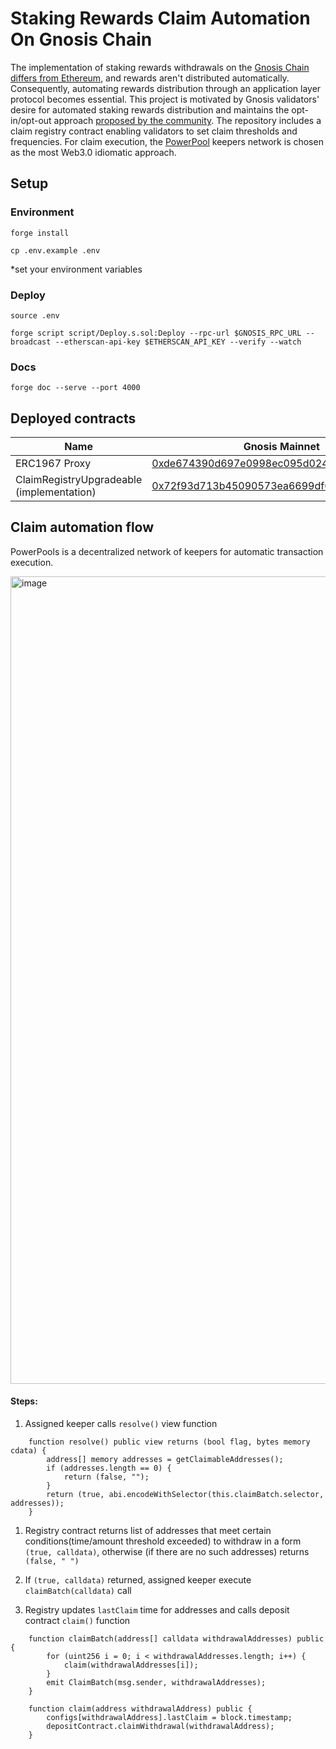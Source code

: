# Staking Rewards Claim Automation On Gnosis Chain

The implementation of staking rewards withdrawals on the [Gnosis Chain differs from Ethereum](https://github.com/gnosischain/specs/blob/master/execution/withdrawals.md), and rewards aren't distributed automatically. Consequently, automating rewards distribution through an application layer protocol becomes essential. This project is motivated by Gnosis validators' desire for automated staking rewards distribution and maintains the opt-in/opt-out approach [proposed by the community](https://forum.gnosis.io/t/stop-autoclaim-for-gc-validators/7168). The repository includes a claim registry contract enabling validators to set claim thresholds and frequencies. For claim execution, the [PowerPool](https://powerpool-finance.ipns.dweb.link/) keepers network is chosen as the most Web3.0 idiomatic approach.


## Setup

### Environment

```shell
forge install
```


```shell
cp .env.example .env
```
*set your environment variables


### Deploy

```shell
source .env

forge script script/Deploy.s.sol:Deploy --rpc-url $GNOSIS_RPC_URL --broadcast --etherscan-api-key $ETHERSCAN_API_KEY --verify --watch
```

### Docs

```shell
forge doc --serve --port 4000
```

## Deployed contracts

| Name  | Gnosis Mainnet |
| ------------- | ------------- |
| ERC1967 Proxy  | [0xde674390d697e0998ec095d02472fbc1daa26ccb](https://gnosisscan.io/address/0xde674390d697e0998ec095d02472fbc1daa26ccb#code)  |
| ClaimRegistryUpgradeable (implementation) | [0x72f93d713b45090573ea6699df64c0d13f625d29](https://gnosisscan.io/address/0x72f93d713b45090573ea6699df64c0d13f625d29#code)  |


## Claim automation flow
PowerPools is a decentralized network of keepers for automatic transaction execution.

<img width="1292" alt="image" src="https://github.com/gnosischain/autoclaim-registry/assets/59182467/cd04b7e7-4448-4a9e-a719-e0dd2075de53">

#### Steps:
1. Assigned keeper calls `resolve()` view function
```solidity
    function resolve() public view returns (bool flag, bytes memory cdata) {
        address[] memory addresses = getClaimableAddresses();
        if (addresses.length == 0) {
            return (false, "");
        }
        return (true, abi.encodeWithSelector(this.claimBatch.selector, addresses));
    }
```

1. Registry contract returns list of addresses that meet certain conditions(time/amount threshold exceeded) to withdraw in a form `(true, calldata)`, otherwise (if there are no such addresses) returns `(false, " ")`

2. If `(true, calldata)` returned, assigned keeper execute `claimBatch(calldata)` call

3. Registry updates `lastClaim` time for addresses and calls deposit contract `claim()` function
```solidity
    function claimBatch(address[] calldata withdrawalAddresses) public {
        for (uint256 i = 0; i < withdrawalAddresses.length; i++) {
            claim(withdrawalAddresses[i]);
        }
        emit ClaimBatch(msg.sender, withdrawalAddresses);
    }

    function claim(address withdrawalAddress) public {
        configs[withdrawalAddress].lastClaim = block.timestamp;
        depositContract.claimWithdrawal(withdrawalAddress);
    }
```
